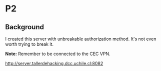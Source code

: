 # P2

## Background

I created this server with unbreakable authorization method.
It's not even worth trying to break it.

**Note:** Remember to be connected to the CEC VPN.

http://server.tallerdehacking.dcc.uchile.cl:8082



